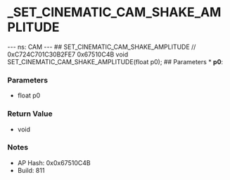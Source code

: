 # _SET_CINEMATIC_CAM_SHAKE_AMPLITUDE

--- ns: CAM --- ## SET_CINEMATIC_CAM_SHAKE_AMPLITUDE  // 0xC724C701C30B2FE7 0x67510C4B void SET_CINEMATIC_CAM_SHAKE_AMPLITUDE(float p0);   ## Parameters * **p0**:

### Parameters
* float p0

### Return Value
* void

### Notes
* AP Hash: 0x0x67510C4B
* Build: 811

